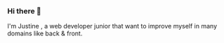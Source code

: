 ### Hi there 👋
I'm Justine , a web developer junior that want to improve myself in many domains like back & front.
<!--
**MagniezJ/MagniezJ** is a ✨ _special_ ✨ repository because its `README.md` (this file) appears on your GitHub profile.

Here are some ideas to get you started:

- 🔭 I’m currently working on CloudCraze, Salesforce, NodeJS
- 🌱 I’m currently learning Apex, React
- 💬 Don't Ask me about React Hooks 
- 📫 How to reach me: magniez.justine.pro@gmail.com
- 😄 Pronouns: she
- ⚡ Fun fact: ...
-->
